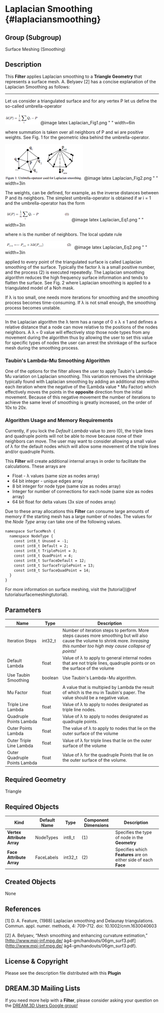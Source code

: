 Laplacian Smoothing {#laplaciansmoothing}
============

## Group (Subgroup) ##

Surface Meshing (Smoothing)

## Description ##

This **Filter** applies Laplacian smoothing to a **Triangle Geometry** that represents a surface mesh. A. Belyaev [2] has a concise explanation of the Laplacian Smoothing as follows:

---------------------------

Let us consider a triangulated surface and for any vertex P let us define the so-called umbrella-operator

![](Images/Laplacian_Fig1.png)
@image latex Laplacian_Fig1.png " " width=6in

where summation is taken over all neighbors of P and wi are positive
weights. See Fig. 1 for the geometric idea behind the umbrella-operator.

![](Images/Laplacian_Fig2.png)
@image latex Laplacian_Fig2.png " " width=3in

The weights, can be defined, for example, as the inverse distances between P and its neighbors. The simplest umbrella-operator is obtained if *w* i = 1 and the umbrella-operator has the form

![](Images/Laplacian_Eq1.png)
@image latex Laplacian_Eq1.png " " width=3in

where n is the number of neighbors. The local update rule

![](Images/Laplacian_Eq2.png)
@image latex Laplacian_Eq2.png " " width=3in


applied to every point of the triangulated surface is called Laplacian smoothing of the surface. Typically the factor &lambda; is a small positive number, and the process (2) is executed repeatedly. The Laplacian smoothing algorithm reduces the high frequency surface information and tends to flatten the surface. See Fig. 2 where Laplacian smoothing is applied to a triangulated model of a Noh mask.

If &lambda; is too small, one needs more iterations for smoothing and the smoothing process becomes time-consuming. If &lambda; is not small enough, the smoothing process becomes unstable. 

---------------------------

In the Laplacian algorithm the &lambda; term has a range of 0 &le; &lambda; &le; 1 and defines a relative distance that a node can move relative to the positions of the nodes neighbors. A &lambda; = 0 value will effectively stop those node types from any movement during the algorithm thus by allowing the user to set this value for specific types of nodes the user can arrest the shrinkage of the surface mesh during the smoothing process.


### Taubin's Lambda-Mu Smoothing Algorithm ##

One of the options for the filter allows the user to apply Taubin's Lambda-Mu variation on Laplacian smoothing. This variation removes the shrinkage typically found with Laplacian smoothing by adding an additional step within each iteration where the negative of the (Lambda value \* Mu Factor) which effectively moves the points in the **opposite** direction from the initial movement. Because of this negative movement the number of iterations to achieve the same level of smoothing is greatly increased, on the order of 10x to 20x.

### Algorithm Usage and Memory Requirements ###

Currently, if you lock the _Default Lambda_ value to zero (0), the triple lines and quadruple points will not be able to move because none of their neighbors can move. The user may want to consider allowing a small value of &lambda; for the default nodes which will allow some movement of the triple lines and/or quadruple Points. 

This **Filter** will create additional internal arrays in order to facilitate the calculations. These arrays are

- Float - &lambda; values (same size as nodes array)
- 64 bit integer - unique edges array
- 8 bit integer for node type (same size as nodes array)
- Integer for number of connections for each node (same size as nodes array)
- 64 bit float for delta values (3x size of nodes array)

Due to these array allocations this **Filter** can consume large amounts of memory if the starting mesh has a large number of nodes. 
The values for the _Node Type_ array can take one of the following values.

    namespace SurfaceMesh {
      namespace NodeType {
        const int8_t Unused = -1;
        const int8_t Default = 2;
        const int8_t TriplePoint = 3;
        const int8_t QuadPoint = 4;
        const int8_t SurfaceDefault = 12;
        const int8_t SurfaceTriplePoint = 13;
        const int8_t SurfaceQuadPoint = 14;
      }
    }

For more information on surface meshing, visit the [tutorial](@ref tutorialsurfacemeshingtutorial).


## Parameters ##

| Name | Type | Description |
|------|------|-------------|
| Iteration Steps | int32_t | Number of iteration steps to perform. More steps causes more smoothing but will also cause the volume to shrink more. _Inreasing this number too high may cause collapse of points!_ |
| Default Lambda | float | Value of &lambda; to apply to general internal nodes that are not triple lines, quadruple points or on the surface of the volume |
| Use Taubin Smoothing | boolean | Use Taubin's Lambda-Mu algorithm. |
| Mu Factor | float | A value that is multipied by Lambda the result of which is the *mu* in Taubin's paper. The value should be a negative value. |
| Triple Line Lambda | float | Value of &lambda; to apply to nodes designated as triple line nodes. |
| Quadruple Points Lambda | float | Value of &lambda; to apply to nodes designated as quadruple points. |
| Outer Points Lambda | float | The value of &lambda; to apply to nodes that lie on the outer surface of the volume |
| Outer Triple Line Lambda | float | Value of &lambda; for triple lines that lie on the outer surface of the volume |
| Outer Quadruple Points Lambda | float | Value of &lambda; for the quadruple Points that lie on the outer surface of the volume. |

## Required Geometry ##

Triangle

## Required Objects ##

| Kind | Default Name | Type | Component Dimensions | Description |
|------|--------------|------|----------------------|-------------|
| **Vertex Attribute Array** | NodeTypes | int8_t | (1) | Specifies the type of node in the **Geometry** |
| **Face Attribute Array** | FaceLabels | int32_t | (2) | Specifies which **Features** are on either side of each **Face** |

## Created Objects ##

None

## References ##

[1] D. A. Feature, (1988) Laplacian smoothing and Delaunay triangulations. Commun. appl. numer. methods, 4: 709–712. doi: 10.1002/cnm.1630040603

[2] A. Belyaev, “Mesh smoothing and enhancing curvature estimation,” [http://www.mpi-inf.mpg.de/ ̃ag4-gm/handouts/06gm_surf3.pdf](http://www.mpi-inf.mpg.de/ ̃ag4-gm/handouts/06gm_surf3.pdf).


## License & Copyright ##

Please see the description file distributed with this **Plugin**

## DREAM.3D Mailing Lists ##

If you need more help with a **Filter**, please consider asking your question on the [DREAM.3D Users Google group!](https://groups.google.com/forum/?hl=en#!forum/dream3d-users)



